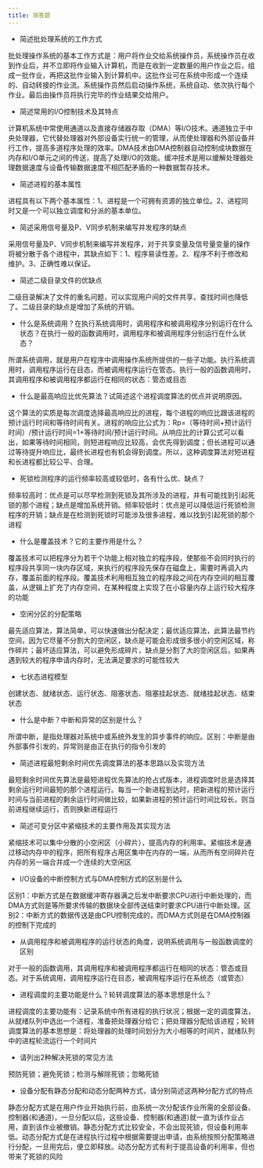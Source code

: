```yaml
---
title: 简答题
---
```


- 简述批处理系统的工作方式

批处理操作系统的基本工作方式是：用户将作业交给系统操作员，系统操作员在收到作业后，并不立即将作业输入计算机，而是在收到一定数量的用户作业之后，组成一批作业，再把这批作业输入到计算机中。这批作业可在系统中形成一个连续的、自动转接的作业流。系统操作员然后启动操作系统，系统自动、依次执行每个作业。最后由操作员将执行完毕的作业结果交给用户。

- 简述常用的I/O控制技术及其特点

计算机系统中常使用通道以及直接存储器存取（DMA）等I/O技术。通道独立于中央处理器，它代替处理器对外部设备实行统一的管理，从而使处理器和外部设备并行工作，提高多道程序处理的效率。DMA技术由DMA控制器自动控制成块数据在内存和I/O单元之间的传送，提高了处理I/O的效能。缓冲技术是用以缓解处理器处理数据速度与设备传输数据速度不相匹配矛盾的一种数据暂存技术。

- 简述进程的基本属性

进程具有以下两个基本属性：1、进程是一个可拥有资源的独立单位。2、进程同时又是一个可以独立调度和分派的基本单位。

- 简述采用信号量及P、V同步机制来编写并发程序的缺点

采用信号量及P、V同步机制来编写并发程序，对于共享变量及信号量变量的操作将被分散于各个进程中，其缺点如下：1、程序易读性差。2、程序不利于修改和维护。3、正确性难以保证。

- 简述二级目录文件的优缺点

二级目录解决了文件的重名问题，可以实现用户间的文件共享，查找时间也降低了。二级目录的缺点是增加了系统的开销。

- 什么是系统调用？在执行系统调用时，调用程序和被调用程序分别运行在什么状态？在执行一般的函数调用时，调用程序和被调用程序分别运行在什么状态？

所谓系统调用，就是用户在程序中调用操作系统所提供的一些子功能。执行系统调用时，调用程序运行在目态，而被调用程序运行在管态。执行一般的函数调用时，其调用程序和被调用程序都运行在相同的状态：管态或目态

- 什么是最高响应比优先算法？试简述这个进程调度算法的优点并说明原因。

这个算法的实质是每次调度选择最高响应比的进程，每个进程的响应比跟该进程的预计运行时间和等待时间有关。进程的响应比公式为：Rp=（等待时间+预计运行时间）/预计运行时间=1+等待时间/预计运行时间。从响应比的计算公式可以看出，如果等待时间相同，则短进程响应比较高，会优先得到调度；但长进程可以通过等待提升响应比，最终长进程也有机会得到调度。所以，这种调度算法对短进程和长进程都比较公平、合理。

- 死锁检测程序的运行频率较高或较低时，各有什么优、缺点？

频率较高时：优点是可以尽早检测到死锁及其所涉及的进程，并有可能找到引起死锁的那个进程；缺点是增加系统开销。频率较低时：优点是可以降低运行死锁检测程序的开销；缺点是在检测到死锁时可能涉及很多进程，难以找到引起死锁的那个进程

- 什么是覆盖技术？它的主要作用是什么？

覆盖技术可以把程序分为若干个功能上相对独立的程序段，使那些不会同时执行的程序段共享同一块内存区域，来执行的程序段先保存在磁盘上，需要时再调入内存，覆盖前面的程序段。覆盖技术利用相互独立的程序段之间在内存空间的相互覆盖，从逻辑上扩充了内存空间，在某种程度上实现了在小容量内存上运行较大程序的功能

- 空闲分区的分配策略

最先适应算法，算法简单，可以快速做出分配决定；最优适应算法，此算法最节约空间，因为它尽量不分割大的空闲区，缺点是可能会形成很多很小的空闲区域，称作碎片；最坏适应算法，可以避免形成碎片，缺点是分割了大的空闲区后，如果再遇到较大的程序申请内存时，无法满足要求的可能性较大

- 七状态进程模型

创建状态、就绪状态、运行状态、阻塞状态、阻塞挂起状态、就绪挂起状态、结束状态

- 什么是中断？中断和异常的区别是什么？

所谓中断，是指处理器对系统中或系统外发生的异步事件的响应。区别：中断是由外部事件引发的，异常则是由正在执行的指令引发的

- 简述进程最短剩余时间优先调度算法的基本思路以及实现方法

最短剩余时间优先算法是最短进程优先算法的抢占式版本，进程调度时总是选择其剩余运行时间最短的那个进程运行。每当一个新进程到达时，把新进程的预计运行时间与当前进程的剩余运行时间做比较，如果新进程的预计运行时间比较长，则当前进程继续运行，否则换新进程运行

- 简述可变分区中紧缩技术的主要作用及其实现方法

紧缩技术可以集中分散的小空闲区（小碎片），提高内存的利用率。紧缩技术是通过移动内存中的程序，把所有程序占用区集中在内存的一端，从而所有空间碎片在内存的另一端合并成一个连续的大空闲区

- I/O设备的中断控制方式与DMA控制方式的区别是什么

区别1：中断方式是在数据缓冲寄存器满之后发中断要求CPU进行中断处理的，而DMA方式则是等所要求传输的数据块全部传送结束时要求CPU进行中断处理。区别2：中断方式的数据传送是由CPU控制完成的，而DMA方式则是在DMA控制器的控制下完成的

- 从调用程序和被调用程序的运行状态的角度，说明系统调用与一般函数调度的区别

对于一般的函数调用，其调用程序和被调用程序都运行在相同的状态：管态或目态。对于系统调用，调用程序运行在目态，被调用程序运行在系统态（或管态）

- 进程调度的主要功能是什么？轮转调度算法的基本思想是什么？

进程调度的主要功能有：记录系统中所有进程的执行状况；根据一定的调度算法，从就绪队列中选出一个进程，准备把处理器分给它；把处理器分配给该进程；轮转调度算法的基本思想是：将处理器的处理时间划分为大小相等的时间片，就绪队列中的进程轮流运行一个时间片

- 请列出2种解决死锁的常见方法

预防死锁；避免死锁；检测与解除死锁；忽略死锁

- 设备分配有静态分配和动态分配两种方式，请分别简述这两种分配方式的特点

静态分配方式是在用户作业开始执行前，由系统一次分配该作业所需的全部设备、控制器(和通道)，一旦分配以后，这些设备、控制器(和通道)就一直为该作业占用，直到该作业被撤销。静态分配方式比较安全，不会出现死锁，但设备利用率低。动态分配方式是在进程执行过程中根据需要提出申请，由系统按照分配策略进行分配，一旦用完后，便立即释放。动态分配方式有利于提高设备的利用率，但也带来了死锁的风险